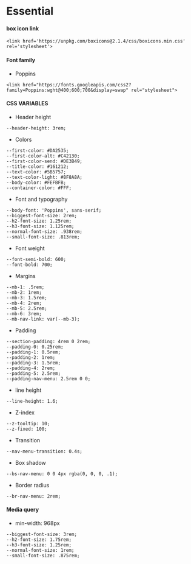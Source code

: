 # Essential 
#### box icon link
~~~
<link href='https://unpkg.com/boxicons@2.1.4/css/boxicons.min.css' rel='stylesheet'>
~~~

#### Font family
- Poppins
~~~
<link href="https://fonts.googleapis.com/css2?family=Poppins:wght@400;600;700&display=swap" rel="stylesheet"> 
~~~

#### CSS VARIABLES
- Header height

~~~
--header-height: 3rem;
~~~

- Colors

~~~
--first-color: #DA2535;
--first-color-alt: #C42130; 
--first-color-send: #DE3B49;
--title-color: #161212;
--text-color: #5B5757;
--text-color-light: #8F8A8A;
--body-color: #FEFBFB;
--container-color: #FFF;
~~~

- Font and typography

~~~
--body-font: 'Poppins', sans-serif;
--biggest-font-size: 2rem;
--h2-font-size: 1.25rem;
--h3-font-size: 1.125rem;
--normal-font-size: .938rem;
--small-font-size: .813rem;
~~~

- Font weight

~~~
--font-semi-bold: 600;
--font-bold: 700;
~~~

- Margins

~~~
--mb-1: .5rem;
--mb-2: 1rem;
--mb-3: 1.5rem;
--mb-4: 2rem;
--mb-5: 2.5rem;
--mb-6: 3rem;
--mb-nav-link: var(--mb-3);
~~~
- Padding 
~~~
--section-padding: 4rem 0 2rem;
--padding-0: 0.25rem;
--padding-1: 0.5rem;
--padding-2: 1rem;
--padding-3: 1.5rem;
--padding-4: 2rem;
--padding-5: 2.5rem;
--padding-nav-menu: 2.5rem 0 0;
~~~

- line height 

~~~
--line-height: 1.6;
~~~

- Z-index

~~~
--z-tooltip: 10;
--z-fixed: 100;
~~~
- Transition
~~~
--nav-menu-transition: 0.4s;
~~~

- Box shadow
~~~
--bs-nav-menu: 0 0 4px rgba(0, 0, 0, .1);
~~~

- Border radius
~~~
--br-nav-menu: 2rem;
~~~

#### Media query

- min-width: 968px
~~~
--biggest-font-size: 3rem;
--h2-font-size: 1.75rem;
--h3-font-size: 1.25rem;
--normal-font-size: 1rem;
--small-font-size: .875rem;
~~~